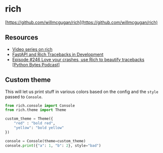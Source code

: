 # rich

[https://github.com/willmcgugan/rich](https://github.com/willmcgugan/rich)

Resources
---

- [Video series on rich](https://calmcode.io/rich/introduction.html)
- [FastAPI and Rich Tracebacks in Development][1]
- [Episode #246 Love your crashes, use Rich to beautify tracebacks  [Python Bytes Podcast]][2]

<!-- Links -->
[1]: https://blog.hay-kot.dev/fastapi-and-rich-tracebacks-in-development/
[2]: https://pythonbytes.fm/episodes/show/246/love-your-crashes-use-rich-to-beautify-tracebacks

Custom theme
---

This will let us print stuff in various colors based on the config and the `style` passed to `Console`.

```python
from rich.console import Console
from rich.theme import Theme

custom_theme = Theme({
    "red" : "bold red",
    "yellow": "bold yellow"
})

console = Console(theme=custom_theme)
console.print({"a": 1, "b": 2}, style="bad")
```
